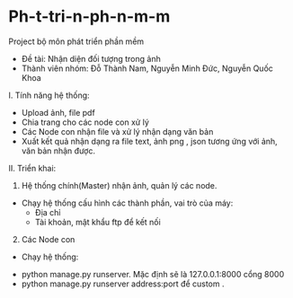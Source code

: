 # Ph-t-tri-n-ph-n-m-m
Project bộ môn phát triển phần mềm

- Đề tài: Nhận diện đối tượng trong ảnh
- Thành viên nhóm: Đỗ Thành Nam, Nguyễn Minh Đức, Nguyễn Quốc Khoa

I. Tính năng hệ thống:
  - Upload ảnh, file pdf 
  - Chia trang cho các node con xử lý
  - Các Node con nhận file và xử lý nhận dạng văn bản
  - Xuất kết quả nhận dạng ra file text, ảnh png , json tương ứng với ảnh, văn bản nhận được.

II. Triển khai:
1. Hệ thống chính(Master) nhận ảnh, quản lý các node.
  - Chạy hệ thống cấu hình các thành phần, vai trò của máy:
      + Địa chỉ
      + Tài khoản, mật khẩu  ftp để kết nối
2. Các Node con
  - Chạy hệ thống: 
  + python manage.py runserver. Mặc định sẽ là 127.0.0.1:8000 cổng 8000
  + python manage.py runserver address:port để custom .
